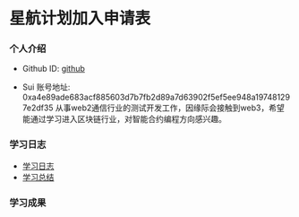 # 星航计划加入申请表

### 个人介绍

* Github ID: [github](https://github.com/daisyYoY)

* Sui 账号地址: 0xa4e89ade683acf885603d7b7fb2d89a7d63902f5ef5ee948a197481297e2df35
从事web2通信行业的测试开发工作，因缘际会接触到web3，希望能通过学习进入区块链行业，对智能合约编程方向感兴趣。

### 学习日志

- [学习日志](journal.md)
- [学习总结](summary.md)

### 学习成果
